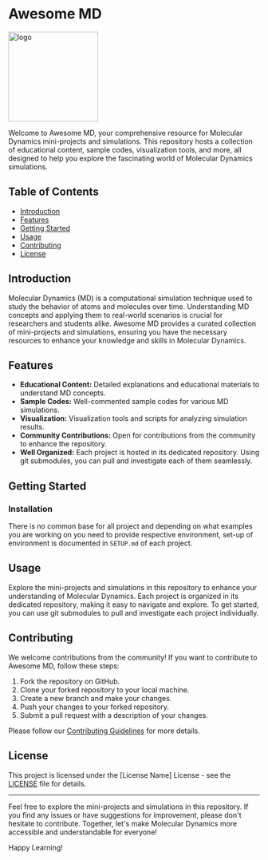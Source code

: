 # Awesome MD
<img src="https://github.com/Awesome-MD/.github/assets/26030553/c09cdb37-eaae-4dcd-b2cd-88bb5de69896" alt="logo" width="180px" style="margin: auto"/>



Welcome to Awesome MD, your comprehensive resource for Molecular Dynamics mini-projects and simulations. This repository hosts a collection of educational content, sample codes, visualization tools, and more, all designed to help you explore the fascinating world of Molecular Dynamics simulations.

## Table of Contents

- [Introduction](#introduction)
- [Features](#features)
- [Getting Started](#getting-started)
- [Usage](#usage)
- [Contributing](#contributing)
- [License](#license)

## Introduction

Molecular Dynamics (MD) is a computational simulation technique used to study the behavior of atoms and molecules over time. Understanding MD concepts and applying them to real-world scenarios is crucial for researchers and students alike. Awesome MD provides a curated collection of mini-projects and simulations, ensuring you have the necessary resources to enhance your knowledge and skills in Molecular Dynamics.

## Features

- **Educational Content:** Detailed explanations and educational materials to understand MD concepts.
- **Sample Codes:** Well-commented sample codes for various MD simulations.
- **Visualization:** Visualization tools and scripts for analyzing simulation results.
- **Community Contributions:** Open for contributions from the community to enhance the repository.
- **Well Organized:** Each project is hosted in its dedicated repository. Using git submodules, you can pull and investigate each of them seamlessly.

## Getting Started

### Installation

There is no common base for all project and depending on what examples you are working on you need to provide respective environment, set-up of environment is documented in `SETUP.md` of each project.

## Usage

Explore the mini-projects and simulations in this repository to enhance your understanding of Molecular Dynamics. Each project is organized in its dedicated repository, making it easy to navigate and explore. To get started, you can use git submodules to pull and investigate each project individually.


## Contributing

We welcome contributions from the community! If you want to contribute to Awesome MD, follow these steps:

1. Fork the repository on GitHub.
2. Clone your forked repository to your local machine.
3. Create a new branch and make your changes.
4. Push your changes to your forked repository.
5. Submit a pull request with a description of your changes.

Please follow our [Contributing Guidelines](CONTRIBUTING.md) for more details.

## License

This project is licensed under the [License Name] License - see the [LICENSE](LICENSE) file for details.

---

Feel free to explore the mini-projects and simulations in this repository. If you find any issues or have suggestions for improvement, please don't hesitate to contribute. Together, let's make Molecular Dynamics more accessible and understandable for everyone!

Happy Learning!
